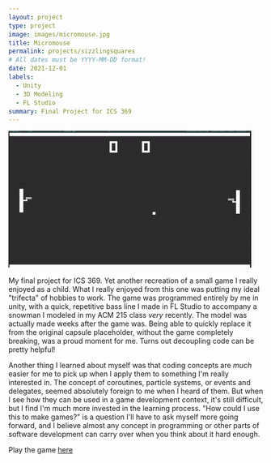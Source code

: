 ```yaml
---
layout: project
type: project
image: images/micromouse.jpg
title: Micromouse
permalink: projects/sizzlingsquares
# All dates must be YYYY-MM-DD format!
date: 2021-12-01
labels:
  - Unity
  - 3D Modeling
  - FL Studio
summary: Final Project for ICS 369
---
```


<img class="ui medium right floated rounded image" src="../images/pong.gif">

My final project for ICS 369. Yet another recreation of a small game I really enjoyed as a child. What I really enjoyed from this one was putting my ideal "trifecta" of hobbies to work. The game was programmed entirely by me in unity, with a quick, repetitive bass line I made in FL Studio to accompany a snowman I modeled in my ACM 215 class *very* recently. The model was actually made weeks after the game was. Being able to quickly replace it from the original capsule placeholder, without the game completely breaking, was a proud moment for me. Turns out decoupling code can be pretty helpful!
 
Another thing I learned about myself was that coding concepts are *much* easier for me to pick up when I apply them to something I'm really interested in. The concept of coroutines, particle systems, or events and delegates, seemed absolutely foreign to me when I heard of them. But when I see how they can be used in a game development context, it's still difficult, but I find I'm much more invested in the learning process. "How could I use this to make games?" is a question I'll have to ask myself more going forward, and I believe almost any concept in programming or other parts of software development can carry over when you think about it hard enough. 

Play the game <a href="https://play.unity.com/mg/other/sizzling-squares">here</a>



